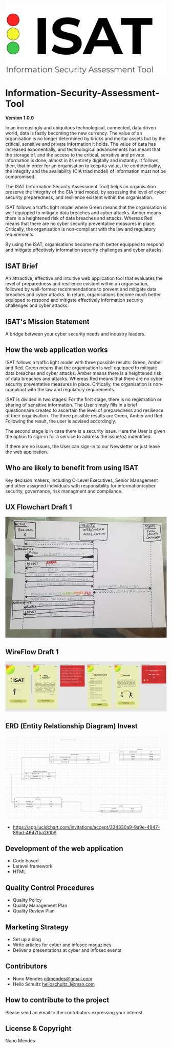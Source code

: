 
<p align="center">
  <img src="./images/logo-2.svg" />
</p>

# Information-Security-Assessment-Tool

**Version 1.0.0**

In an increasingly and ubiquitous technological, connected, data driven world, data is fastly becoming the new currency. The value of an organisation is no longer determined by bricks and mortar assets but by the critical, sensitive and private information it holds. The value of data has increased exponentially, and technological advancements has meant that the storage of, and the access to the critical, sensitive and private information is done, almost in its entirety digitally and instantly. It follows, then, that in order for an organisation to keep its value, the confidentiality, the integrity and the availability (CIA triad model) of information must not be compromised.

The ISAT (Information Security Assessment Tool) helps an organisation preserve the integrity of the CIA triad model, by assessing the level of cyber security preparedness, and resilience existent within the organisation.

ISAT follows a traffic light model where Green means that the organisation is well equipped to mitigate data breaches and cyber attacks. Amber means there is a heightened risk of data breaches and attacks. Whereas Red means that there are no cyber security preventative measures in place. Critically, the organisation is non-compliant with the law and regulatory requirements.

By using the ISAT, organisations become much better equipped to respond and mitigate effectively information security challenges and cyber attacks. 

## ISAT Brief 

An attractive, effective and intuitive web application tool that evaluates the level of preparedness and resilience existent within an organisation, followed by well-formed recommendations to  prevent and mitigate data breaches and cyber attacks. In return, organisations become much better equipped to respond and mitigate effectively information security challenges and cyber attacks. 

## ISAT's Mission Statement

A bridge between your cyber security needs and industry leaders.

## How the web application works

ISAT follows a traffic light model with three possible results: Green, Amber and Red. Green means that the organisation is well equipped to mitigate data breaches and cyber attacks. Amber means there is a heightened risk of data breaches and attacks. Whereas Red means that there are no cyber security preventative measures in place. Critically, the organisation is non-compliant with the law and regulatory requirements.

ISAT is divided in two stages: For the first stage, there is no registration or sharing of sensitive information. The User simply fills in a brief questionnaire created to ascertain the level of preparedness and resilience of their organisation. The three possible results are Green, Amber and Red. Following the result, the user is advised accordingly. 

The second stage is in case there is a security issue. Here the User is given the option to sign-in for a service to address the issue/(s) indentified.

If there are no issues, the User can sign-in to our Newsletter or just leave the web application.

## Who are likely to benefit from using ISAT

Key decision makers, including C-Level Executives, Senior Management and other assigned individuals with responsibility for information/cyber security, governance, risk managment and compliance.

## UX Flowchart Draft 1

![](./images/ux-flow.jpeg)

## WireFlow Draft 1

![](./images/wireflow.PNG)

## ERD (Entity Relationship Diagram) Invest 

![](./development/erd-invest.PNG)


- <https://app.lucidchart.com/invitations/accept/334330a9-9a9e-4947-89ad-4647fba2b1b9> 

## Development of the web application

- Code based
- Laravel framework
- HTML

## Quality Control Procedures

- Quality Policy
- Quality Management Plan
- Quality Review Plan

## Marketing Strategy

- Set up a blog
- Write articles for cyber and infosec magazines
- Deliver a presentations at cyber and infosec events

## Contributors

- Nuno Mendes <njtmendes@gmail.com>
- Helio Schultz <helioschultz_1@msn.com>

## How to contribute to the project

Please send an email to the contributors expressing your interest.

## License & Copyright

Nuno Mendes
